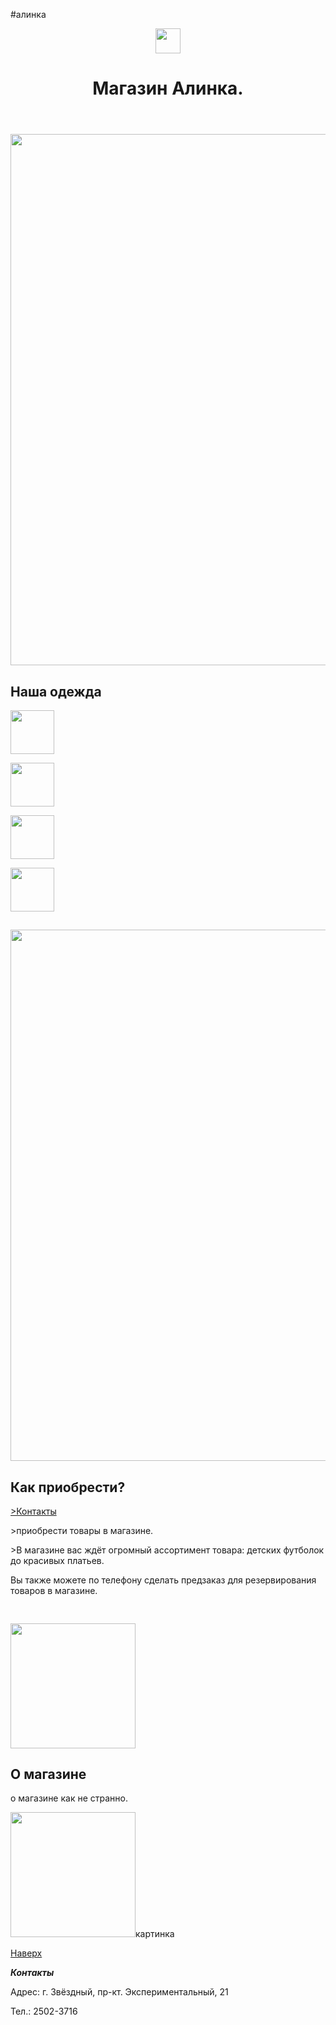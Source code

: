 #алинка
<html>
    <body>
        <header class="aboba">
            <img id ="logo" src="/uploads/2020/12/logo_0_1607675596.svg" height="40px"/>
            <d class="q"></b><h1 href="#discount">Магазин Алинка.</h1>
        </header>
        <main>
            <nav class="abobaf">
                <a href="#delivery" class="cf"></a>
                <a href="#wholesale" class="cf"></a>
                <a href="#about_us" class="cf"></a>
            </nav>
            <h1 class="a"><i class="a"></i></h1>
            <img src="ffff" width="850px"/>
            <h2 id="price" class="q">Наша одежда</h2>
            <p>
                <p class="a"><img src="" width="70px"/><br/></p>
                <p class="a"><img src="" width="70px"/><br/></p>
                <p class="a"><img src="" width="70px"/><br/></p>
                <p class="a"><img src="" width="70px"/><br/></p>
            </p>
            <h2 class="a" id="discount" class="a"></h2>
            <p class="a"></p>
            <p>
                <i class="a"></i>
            </p>
            <img src="" width="850px"/>
            <h2 id="delivery" class="a">Как приобрести?</h2>
            <a href="#contacts" class="a">>Контакты</a>
            <p class="a">>приобрести товары в магазине.</p>
            <p class="a">>В магазине вас ждёт огромный ассортимент товара: детских футболок до красивых платьев.</p>
            <p></p>
            <p>Вы также можете по телефону сделать предзаказ для резервирования товаров в магазине.</p>
            <img src=""/>
            <h2 id="wholesale"></h2>
            <p></p>
            <p></p>
            <img src="" width="200px"/>
            <h2 id="about_us">О магазине</h2>
            <p>о магазине как не странно.</p>
            <p></p>
            <img src="" width="200px"/>картинка<br/>
            <p><a href="#logo">Наверх</a></p>
        </main>
        <footer class="aaa">
            <p id="contacts" class="fff"><b><i>Контакты</i></b></p>
            <p class="fff">Адрес: г. Звёздный, пр-кт. Экспериментальный, 21</p>
            <p class="fff">Тел.: 2502-3716</p>
        </footer>
    </body>
</html>
<css>
